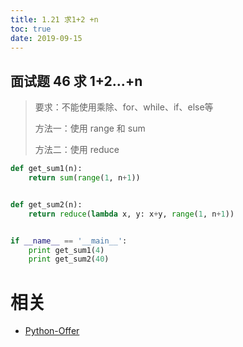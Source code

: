 ```yaml
---
title: 1.21 求1+2 +n
toc: true
date: 2019-09-15
---
```


## 面试题 46 求 1+2...+n
> 要求：不能使用乘除、for、while、if、else等
>
>方法一：使用 range 和 sum
>
>方法二：使用 reduce

```python
def get_sum1(n):
    return sum(range(1, n+1))


def get_sum2(n):
    return reduce(lambda x, y: x+y, range(1, n+1))


if __name__ == '__main__':
    print get_sum1(4)
    print get_sum2(40)

```



# 相关

- [Python-Offer](https://github.com/JushuangQiao/Python-Offer)

